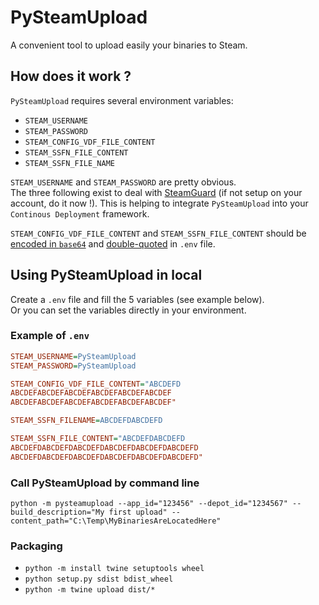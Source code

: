 # PySteamUpload

A convenient tool to upload easily your binaries to Steam.

## How does it work ?

`PySteamUpload` requires several environment variables:
- `STEAM_USERNAME`
- `STEAM_PASSWORD`
- `STEAM_CONFIG_VDF_FILE_CONTENT`
- `STEAM_SSFN_FILE_CONTENT`
- `STEAM_SSFN_FILE_NAME`

`STEAM_USERNAME` and `STEAM_PASSWORD` are pretty obvious.<br>
The three following exist to deal with [SteamGuard](https://help.steampowered.com/en/faqs/view/06B0-26E6-2CF8-254C) (if not setup on your account, do it now !).
This is helping to integrate `PySteamUpload` into your `Continous Deployment` framework.<br>

`STEAM_CONFIG_VDF_FILE_CONTENT` and `STEAM_SSFN_FILE_CONTENT` should be <u>encoded in `base64`</u> and <u>double-quoted</u> in `.env` file.

## Using PySteamUpload in local

Create a `.env` file and fill the 5 variables (see example below).<br>
Or you can set the variables directly in your environment.

### Example of `.env`
```ini
STEAM_USERNAME=PySteamUpload
STEAM_PASSWORD=PySteamUpload

STEAM_CONFIG_VDF_FILE_CONTENT="ABCDEFD
ABCDEFABCDEFABCDEFABCDEFABCDEFABCDEF
ABCDEFABCDEFABCDEFABCDEFABCDEFABCDEF"

STEAM_SSFN_FILENAME=ABCDEFDABCDEFD

STEAM_SSFN_FILE_CONTENT="ABCDEFDABCDEFD
ABCDEFDABCDEFDABCDEFDABCDEFDABCDEFDABCDEFD
ABCDEFDABCDEFDABCDEFDABCDEFDABCDEFDABCDEFD"
```

### Call PySteamUpload by command line

`python -m pysteamupload --app_id="123456" --depot_id="1234567" --build_description="My first upload" --content_path="C:\Temp\MyBinariesAreLocatedHere"`

### Packaging

- `python -m install twine setuptools wheel`
- `python setup.py sdist bdist_wheel`
- `python -m twine upload dist/*`
